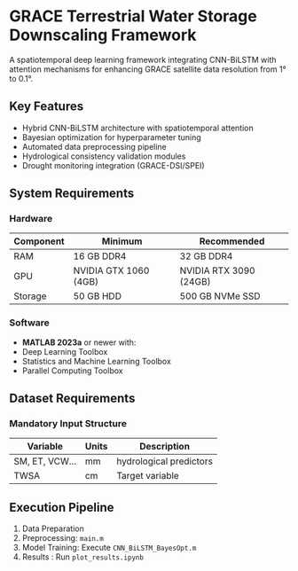 # GRACE Terrestrial Water Storage Downscaling Framework

A spatiotemporal deep learning framework integrating CNN-BiLSTM with attention mechanisms for enhancing GRACE satellite data resolution from 1° to 0.1°.

## Key Features
- Hybrid CNN-BiLSTM architecture with spatiotemporal attention
- Bayesian optimization for hyperparameter tuning
- Automated data preprocessing pipeline
- Hydrological consistency validation modules
- Drought monitoring integration (GRACE-DSI/SPEI)

## System Requirements

### Hardware
| Component      | Minimum              | Recommended         |
|----------------|----------------------|---------------------|
| RAM            | 16 GB DDR4           | 32 GB DDR4          |
| GPU            | NVIDIA GTX 1060 (4GB)| NVIDIA RTX 3090 (24GB)|
| Storage        | 50 GB HDD            | 500 GB NVMe SSD     |

### Software
- **MATLAB 2023a** or newer with:
- Deep Learning Toolbox
- Statistics and Machine Learning Toolbox
- Parallel Computing Toolbox

## Dataset Requirements
### Mandatory Input Structure
| Variable      | Units  | Description                 |
|---------------|--------|-----------------------------|
| SM, ET, VCW... | mm     | hydrological predictors  |
TWSA          | cm     | Target variable             |

## Execution Pipeline
1.  Data Preparation
2.  Preprocessing:  `main.m`
3.  Model Training: Execute `CNN_BiLSTM_BayesOpt.m`
4.  Results : Run `plot_results.ipynb`
